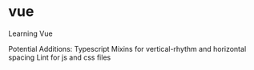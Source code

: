 # vue

Learning Vue

Potential Additions:
Typescript
Mixins for vertical-rhythm and horizontal spacing
Lint for js and css files